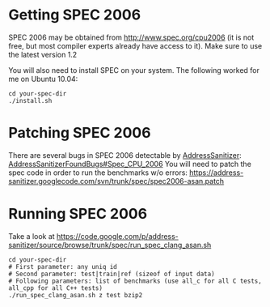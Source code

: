 # Getting SPEC 2006

SPEC 2006 may be obtained from http://www.spec.org/cpu2006
(it is not free, but most compiler experts already have access to it).
Make sure to use the latest version 1.2

You will also need to install SPEC on your system. The following worked for me on Ubuntu 10.04:
```
cd your-spec-dir
./install.sh
```


# Patching SPEC 2006

There are several bugs in SPEC 2006 detectable by [AddressSanitizer](AddressSanitizer):
[AddressSanitizerFoundBugs#Spec\_CPU\_2006](AddressSanitizerFoundBugs#Spec_CPU_2006)
You will need to patch the spec code in order to run the benchmarks w/o errors: https://address-sanitizer.googlecode.com/svn/trunk/spec/spec2006-asan.patch

# Running SPEC 2006
Take a look at https://code.google.com/p/address-sanitizer/source/browse/trunk/spec/run_spec_clang_asan.sh



```
cd your-spec-dir
# First parameter: any uniq id
# Second parameter: test|train|ref (sizeof of input data)
# Following parameters: list of benchmarks (use all_c for all C tests, all_cpp for all C++ tests)
./run_spec_clang_asan.sh z test bzip2
```